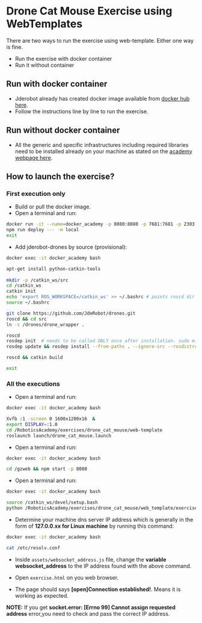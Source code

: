 # Drone Cat Mouse Exercise using WebTemplates

There are two ways to run the exercise using web-template. Either one way is fine.

- Run the exercise with docker container
- Run it without container

## Run with docker container

- Jderobot already has created docker image available from [docker hub here](https://hub.docker.com/r/jderobot/robotics-academy/).
- Follow the instructions line by line to run the exercise.

## Run without docker container

- All the generic and specific infrastructures including required libraries need to be installed already on your machine as stated on the [academy webpage here](http://jderobot.github.io/RoboticsAcademy/installation/).

## How to launch the exercise?

### First execution only
- Build or pull the docker image.
- Open a terminal and run:
```bash
docker run -it --name=docker_academy -p 8080:8080 -p 7681:7681 -p 2303:2303 -p 1905:1905 jderobot/robotics-academy:drones-beta
npm run deploy --- -m local
exit
```

- Add jderobot-drones by source (provisional):
```bash
docker exec -it docker_academy bash

apt-get install python-catkin-tools
 
mkdir -p /catkin_ws/src
cd /catkin_ws
catkin init
echo 'export ROS_WORKSPACE=/catkin_ws' >> ~/.bashrc # points roscd dir
source ~/.bashrc

git clone https://github.com/JdeRobot/drones.git
roscd && cd src
ln -s /drones/drone_wrapper .

roscd
rosdep init  # needs to be called ONLY once after installation. sudo might be required
rosdep update && rosdep install --from-paths . --ignore-src --rosdistro melodic -y  #sudo might be required

roscd && catkin build

exit
```


### All the executions
- Open a terminal and run:
```bash
docker exec -it docker_academy bash

Xvfb :1 -screen 0 1600x1200x16  &
export DISPLAY=:1.0
cd /RoboticsAcademy/exercises/drone_cat_mouse/web-template
roslaunch launch/drone_cat_mouse.launch
```

- Open a terminal and run:
```bash
docker exec -it docker_academy bash

cd /gzweb && npm start -p 8080
```

- Open a terminal and run:
```bash
docker exec -it docker_academy bash

source /catkin_ws/devel/setup.bash
python /RoboticsAcademy/exercises/drone_cat_mouse/web_template/exercise.py 0.0.0.0
```

- Determine your machine dns server IP address which is generally in the form of **127.0.0.xx for Linux machine** by running this command:
```bash
docker exec -it docker_academy bash

cat /etc/resolv.conf
```

- Inside `assets/websocket_address.js` file, change the **variable websocket_address** to the IP address found with the above command.

- Open `exercise.html` on you web browser.

- The page should says **[open]Connection established!**. Means it is working as expected.

**__NOTE:__**  If you get **socket.error: [Errno 99] Cannot assign requested address** error,you need to check and pass the correct IP address.
